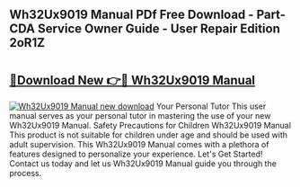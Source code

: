 ## Wh32Ux9019 Manual PDf Free Download - Part-CDA Service Owner Guide - User Repair Edition 2oR1Z

# <h2><a href="http://bc4046.oget.top/?id=Wh32Ux9019+Manual">🔗Download New 👉🔴 Wh32Ux9019 Manual</a></h2>

[![Wh32Ux9019 Manual new download](https://i.imgur.com/5g1atiW.png)](http://bc4046.oget.top/?id=Wh32Ux9019+Manual)
Your Personal Tutor This user manual serves as your personal tutor in mastering the use of your new Wh32Ux9019 Manual. Safety Precautions for Children Wh32Ux9019 Manual This product is not suitable for children under age and should be used with adult supervision. This Wh32Ux9019 Manual comes with a plethora of features designed to personalize your experience. Let's Get Started! Contact us today and let us Wh32Ux9019 Manual guide you through the process.
